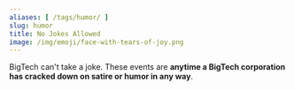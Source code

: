 ```yaml
---
aliases: [ /tags/humor/ ]
slug: humor
title: No Jokes Allowed
image: /img/emoji/face-with-tears-of-joy.png
---
```


BigTech can't take a joke. These events are **anytime a BigTech corporation has
cracked down on satire or humor in any way**.
